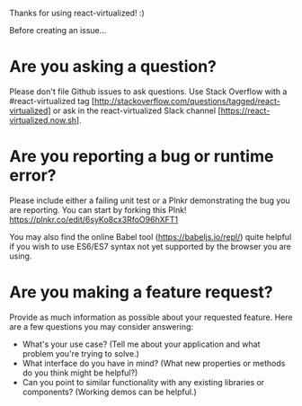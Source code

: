 Thanks for using react-virtualized! :)

Before creating an issue...

# Are you asking a question?
Please don't file Github issues to ask questions. Use Stack Overflow with a #react-virtualized tag [http://stackoverflow.com/questions/tagged/react-virtualized] or ask in the react-virtualized Slack channel [https://react-virtualized.now.sh].

# Are you reporting a bug or runtime error?
Please include either a failing unit test or a Plnkr demonstrating the bug you are reporting. You can start by forking this Plnk! https://plnkr.co/edit/6syKo8cx3RfoO96hXFT1

You may also find the online Babel tool (https://babeljs.io/repl/) quite helpful if you wish to use ES6/ES7 syntax not yet supported by the browser you are using.

# Are you making a feature request?
Provide as much information as possible about your requested feature. Here are a few questions you may consider answering:
* What's your use case? (Tell me about your application and what problem you're trying to solve.)
* What interface do you have in mind? (What new properties or methods do you think might be helpful?)
* Can you point to similar functionality with any existing libraries or components? (Working demos can be helpful.)